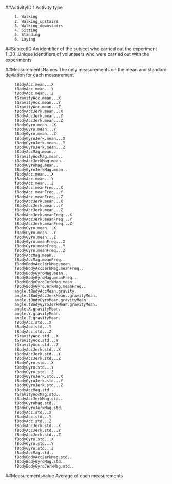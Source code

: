 ##ActivityID	1
	Activity type

		1. Walking
		2. Walking_upstairs
		3. Walking_downstairs
		4. Sitting
		5. Standing
		6. Laying

##SubjectID
	An identifier of the subject who carried out the experiment	
                1..30 .Unique identifiers of volunteers who were carried out with the experiments

##MeasurementsNames
	The only measurements on the mean and standard deviation for each measurement

		tBodyAcc.mean...X
		tBodyAcc.mean...Y
		tBodyAcc.mean...Z
		tGravityAcc.mean...X
		tGravityAcc.mean...Y
		tGravityAcc.mean...Z
		tBodyAccJerk.mean...X
		tBodyAccJerk.mean...Y
		tBodyAccJerk.mean...Z
		tBodyGyro.mean...X
		tBodyGyro.mean...Y
		tBodyGyro.mean...Z
		tBodyGyroJerk.mean...X
		tBodyGyroJerk.mean...Y
		tBodyGyroJerk.mean...Z
		tBodyAccMag.mean..
		tGravityAccMag.mean..
		tBodyAccJerkMag.mean..
		tBodyGyroMag.mean..
		tBodyGyroJerkMag.mean..
		fBodyAcc.mean...X
		fBodyAcc.mean...Y
		fBodyAcc.mean...Z
		fBodyAcc.meanFreq...X
		fBodyAcc.meanFreq...Y
		fBodyAcc.meanFreq...Z
		fBodyAccJerk.mean...X
		fBodyAccJerk.mean...Y
		fBodyAccJerk.mean...Z
		fBodyAccJerk.meanFreq...X
		fBodyAccJerk.meanFreq...Y
		fBodyAccJerk.meanFreq...Z
		fBodyGyro.mean...X
		fBodyGyro.mean...Y
		fBodyGyro.mean...Z
		fBodyGyro.meanFreq...X
		fBodyGyro.meanFreq...Y
		fBodyGyro.meanFreq...Z
		fBodyAccMag.mean..
		fBodyAccMag.meanFreq..
		fBodyBodyAccJerkMag.mean..
		fBodyBodyAccJerkMag.meanFreq..
		fBodyBodyGyroMag.mean..
		fBodyBodyGyroMag.meanFreq..
		fBodyBodyGyroJerkMag.mean..
		fBodyBodyGyroJerkMag.meanFreq..
		angle.tBodyAccMean.gravity.
		angle.tBodyAccJerkMean..gravityMean.
		angle.tBodyGyroMean.gravityMean.
		angle.tBodyGyroJerkMean.gravityMean.
		angle.X.gravityMean.
		angle.Y.gravityMean.
		angle.Z.gravityMean.
		tBodyAcc.std...X
		tBodyAcc.std...Y
		tBodyAcc.std...Z
		tGravityAcc.std...X
		tGravityAcc.std...Y
		tGravityAcc.std...Z
		tBodyAccJerk.std...X
		tBodyAccJerk.std...Y
		tBodyAccJerk.std...Z
		tBodyGyro.std...X
		tBodyGyro.std...Y
		tBodyGyro.std...Z
		tBodyGyroJerk.std...X
		tBodyGyroJerk.std...Y
		tBodyGyroJerk.std...Z
		tBodyAccMag.std..
		tGravityAccMag.std..
		tBodyAccJerkMag.std..
		tBodyGyroMag.std..
		tBodyGyroJerkMag.std..
		fBodyAcc.std...X
		fBodyAcc.std...Y
		fBodyAcc.std...Z
		fBodyAccJerk.std...X
		fBodyAccJerk.std...Y
		fBodyAccJerk.std...Z
		fBodyGyro.std...X
		fBodyGyro.std...Y
		fBodyGyro.std...Z
		fBodyAccMag.std..
		fBodyBodyAccJerkMag.std..
		fBodyBodyGyroMag.std..
		fBodyBodyGyroJerkMag.std..
	
##MeasurementsValue
		 Average of each measurements 
					